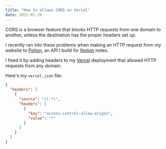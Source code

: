 ```yaml
---
title: "How to allows CORS on Vercel"
date: 2021-01-26
---
```

CORS is a browser feature that blocks HTTP requests from one domain to another, unless the destination has the proper headers set up.

I recently ran into these problems when making an HTTP request from my website to [Potion](https://github.com/benborgers/potion), an API I build for [Notion](https://notion.so) notes.

I fixed it by adding headers to my [Vercel](https://vercel.com) deployment that allowed HTTP requests from any domain.

Here's my `vercel.json` file:

```json
{
  "headers": [
    {
      "source": "/(.*)",
      "headers": [
        {
          "key": "access-control-allow-origin",
          "value": "*"
        }
      ]
    }
  ]
}
```